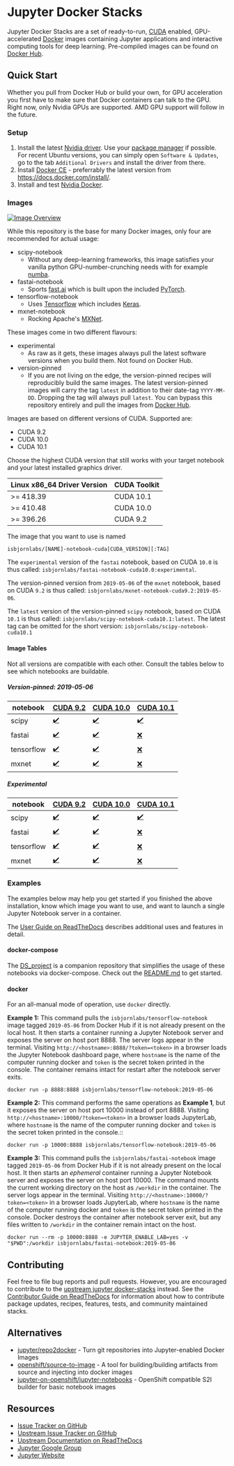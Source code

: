# Jupyter Docker Stacks

Jupyter Docker Stacks are a set of ready-to-run, [CUDA](https://developer.nvidia.com/cuda-toolkit) enabled, GPU-accelerated [Docker](https://hub.docker.com/u/isbjornlabs/) images containing Jupyter applications and interactive computing tools for deep learning. Pre-compiled images can be found on [Docker Hub](https://hub.docker.com/u/isbjornlabs/).

## Quick Start
Whether you pull from Docker Hub or build your own, for GPU acceleration you first have to make sure that Docker containers can talk to the GPU. Right now, only Nvidia GPUs are supported. AMD GPU support will follow in the future.

### Setup
1. Install the latest [Nvidia driver](https://github.com/NVIDIA/nvidia-docker/wiki/Frequently-Asked-Questions#how-do-i-install-the-nvidia-driver). Use your [package manager](https://docs.nvidia.com/cuda/cuda-installation-guide-linux/index.html#package-manager-installation) if possible. For recent Ubuntu versions, you can simply open `Software & Updates`, go to the tab `Additional Drivers` and install the driver from there.
2. Install [Docker CE](https://docs.docker.com/install/) - preferrably the latest version from https://docs.docker.com/install/.
3. Install and test [Nvidia Docker](https://github.com/NVIDIA/nvidia-docker#quickstart).

### Images
[![Image Overview](http://interactive.blockdiag.com/image?compression=deflate&encoding=base64&src=eJyFzL0OwjAMRtGdp4i6V6xIVRHd2BkRQk7rIKupXSUuv-LdaZgIS9f7Hdt6afuO4GJeK2MkELKCkrCpzShBA5BW89Khg8nr2QlrpCfO8yb1xhw9WPR1wVea_6zbqYPdYd8Up2r13cutsRCxZFG0In26ykISAzEN4DP035KLLY2PTOUlGUWOEpyX2wJ0EBVoAQ13Rv0x7w-jqmh4)](http://interactive.blockdiag.com/?compression=deflate&src=eJyFzL0OwjAMRtGdp4i6V6xIVRHd2BkRQk7rIKupXSUuv-LdaZgIS9f7Hdt6afuO4GJeK2MkELKCkrCpzShBA5BW89Khg8nr2QlrpCfO8yb1xhw9WPR1wVea_6zbqYPdYd8Up2r13cutsRCxZFG0In26ykISAzEN4DP035KLLY2PTOUlGUWOEpyX2wJ0EBVoAQ13Rv0x7w-jqmh4)

While this repository is the base for many Docker images, only four are recommended for actual usage:

- scipy-notebook
    - Without any deep-learning frameworks, this image satisfies your vanilla python GPU-number-crunching needs with for example [numba](https://numba.pydata.org/).
- fastai-notebook
    - Sports [fast.ai](https://docs.fast.ai/) which is built upon the included [PyTorch](https://pytorch.org/).
- tensorflow-notebook
    - Uses [Tensorflow](https://www.tensorflow.org/) which includes [Keras](https://keras.io/).
- mxnet-notebook
    - Rocking Apache's [MXNet](https://mxnet.apache.org/).

These images come in two different flavours:

- experimental
    - As raw as it gets, these images always pull the latest software versions when you build them. Not found on Docker Hub.
- version-pinned
    - If you are not living on the edge, the version-pinned recipes will reproducibly build the same images. The latest version-pinned images will carry the tag `latest` in addition to their date-tag `YYYY-MM-DD`. Dropping the tag will always pull `latest`. You can bypass this repository entirely and pull the images from [Docker Hub](https://hub.docker.com/u/isbjornlabs/).

Images are based on different versions of CUDA. Supported are:

- CUDA 9.2
- CUDA 10.0
- CUDA 10.1

Choose the highest CUDA version that still works with your target notebook and your latest installed graphics driver.

| Linux x86_64 Driver Version | CUDA Toolkit |
|-----------------------------|--------------|
| >= 418.39                   | CUDA 10.1    |
| >= 410.48                   | CUDA 10.0    |
| >= 396.26                   | CUDA 9.2     |

The image that you want to use is named
```
isbjornlabs/[NAME]-notebook-cuda[CUDA_VERSION][:TAG]
```

The `experimental` version of the `fastai` notebook, based on CUDA `10.0` is thus called: `isbjornlabs/fastai-notebook-cuda10.0:experimental`.

The version-pinned version from `2019-05-06` of the `mxnet` notebook, based on CUDA `9.2` is thus called: `isbjornlabs/mxnet-notebook-cuda9.2:2019-05-06`.

The `latest` version of the version-pinned `scipy` notebook, based on CUDA `10.1` is thus called: `isbjornlabs/scipy-notebook-cuda10.1:latest`. The latest tag can be omitted for the short version: `isbjornlabs/scipy-notebook-cuda10.1`

#### Image Tables
Not all versions are compatible with each other. Consult the tables below to see which notebooks are buildable.

##### Version-pinned: 2019-05-06
| notebook   | [CUDA 9.2](notebooks/cuda9.2)              | [CUDA 10.0](notebooks/cuda10.0)             | [CUDA 10.1](notebooks/cuda10.1)              |
|------------|--------------------------------------------|---------------------------------------------|----------------------------------------------|
| scipy      | [✔️](notebooks/cuda9.2/scipy-notebook)      | [✔️](notebooks/cuda10.0/scipy-notebook)      | [✔️](notebooks/cuda10.1/scipy-notebook)       |
| fastai     | [✔️](notebooks/cuda9.2/fastai-notebook)     | [✔️](notebooks/cuda10.0/fastai-notebook)     | [❌](notebooks/cuda10.1/fastai-notebook)      |
| tensorflow | [✔️](notebooks/cuda9.2/tensorflow-notebook) | [✔️](notebooks/cuda10.0/tensorflow-notebook) | [❌](notebooks/cuda10.1/tensorflow-notebook) |
| mxnet      | [✔️](notebooks/cuda9.2/mxnet-notebook)      | [✔️](notebooks/cuda10.0/mxnet-notebook)      | [❌](notebooks/cuda10.1/mxnet-notebook)      |

##### Experimental
| notebook   | [CUDA 9.2](notebooks/cuda9.2:experimental)              | [CUDA 10.0](notebooks/cuda10.0:experimental)             | [CUDA 10.1](notebooks/cuda10.1:experimental)              |
|------------|---------------------------------------------------------|----------------------------------------------------------|-----------------------------------------------------------|
| scipy      | [✔️](notebooks/cuda9.2/scipy-notebook:experimental)      | [✔️](notebooks/cuda10.0/scipy-notebook:experimental)      | [✔️](notebooks/cuda10.1/scipy-notebook:experimental)       |
| fastai     | [✔️](notebooks/cuda9.2/fastai-notebook:experimental)     | [✔️](notebooks/cuda10.0/fastai-notebook:experimental)     | [❌](notebooks/cuda10.1/fastai-notebook:experimental)      |
| tensorflow | [✔️](notebooks/cuda9.2/tensorflow-notebook:experimental) | [✔️](notebooks/cuda10.0/tensorflow-notebook:experimental) | [❌](notebooks/cuda10.1/tensorflow-notebook:experimental) |
| mxnet      | [✔️](notebooks/cuda9.2/mxnet-notebook:experimental)      | [✔️](notebooks/cuda10.0/mxnet-notebook:experimental)      | [❌](notebooks/cuda10.1/mxnet-notebook:experimental)      |

### Examples
The examples below may help you get started if you finished the above installation, know which image you want to use, and want to launch a single Jupyter Notebook server in a container.

The [User Guide on ReadTheDocs](http://jupyter-docker-stacks.readthedocs.io/) describes additional uses and features in detail.

#### docker-compose

The [DS_project](https://github.com/OleMussmann/DS_project) is a companion repository that simplifies the usage of these notebooks via docker-compose. Check out the [README.md](https://github.com/OleMussmann/DS_project/blob/master/README.md) to get started.

#### docker

For an all-manual mode of operation, use `docker` directly.

**Example 1:** This command pulls the `isbjornlabs/tensorflow-notebook` image tagged `2019-05-06` from Docker Hub if it is not already present on the local host. It then starts a container running a Jupyter Notebook server and exposes the server on host port 8888. The server logs appear in the terminal. Visiting `http://<hostname>:8888/?token=<token>` in a browser loads the Jupyter Notebook dashboard page, where `hostname` is the name of the computer running docker and `token` is the secret token printed in the console. The container remains intact for restart after the notebook server exits.

    docker run -p 8888:8888 isbjornlabs/tensorflow-notebook:2019-05-06

**Example 2:** This command performs the same operations as **Example 1**, but it exposes the server on host port 10000 instead of port 8888. Visiting ``http://<hostname>:10000/?token=<token>`` in a browser loads JupyterLab, where ``hostname`` is the name of the computer running docker and ``token`` is the secret token printed in the console.::

    docker run -p 10000:8888 isbjornlabs/tensorflow-notebook:2019-05-06

**Example 3:** This command pulls the `isbjornlabs/fastai-notebook` image tagged `2019-05-06` from Docker Hub if it is not already present on the local host. It then starts an *ephemeral* container running a Jupyter Notebook server and exposes the server on host port 10000. The command mounts the current working directory on the host as `/workdir` in the container. The server logs appear in the terminal. Visiting `http://<hostname>:10000/?token=<token>` in a browser loads JupyterLab, where `hostname` is the name of the computer running docker and `token` is the secret token printed in the console. Docker destroys the container after notebook server exit, but any files written to `/workdir` in the container remain intact on the host.

    docker run --rm -p 10000:8888 -e JUPYTER_ENABLE_LAB=yes -v "$PWD":/workdir isbjornlabs/fastai-notebook:2019-05-06

## Contributing

Feel free to file bug reports and pull requests. However, you are encouraged to contribute to the [upstream jupyter docker-stacks](https://github.com/jupyter/docker-stacks) instead. See the [Contributor Guide on ReadTheDocs](http://jupyter-docker-stacks.readthedocs.io/) for information about how to contribute package updates, recipes, features, tests, and community maintained stacks.

## Alternatives

* [jupyter/repo2docker](https://github.com/jupyter/repo2docker) - Turn git repositories into Jupyter-enabled Docker Images
* [openshift/source-to-image](https://github.com/openshift/source-to-image) - A tool for building/building artifacts from source and injecting into docker images
* [jupyter-on-openshift/jupyter-notebooks](https://github.com/jupyter-on-openshift/jupyter-notebooks) - OpenShift compatible S2I builder for basic notebook images

## Resources

* [Issue Tracker on GitHub](https://github.com/OleMussmann/docker-stacks)
* [Upstream Issue Tracker on GitHub](https://github.com/jupyter/docker-stacks)
* [Upstream Documentation on ReadTheDocs](http://jupyter-docker-stacks.readthedocs.io/)
* [Jupyter Google Group](https://groups.google.com/forum/#!forum/jupyter)
* [Jupyter Website](https://jupyter.org)
